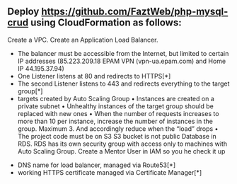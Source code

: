 ## Deploy https://github.com/FaztWeb/php-mysql-crud using CloudFormation as follows:

Create a VPC.
Create an Application Load Balancer.
- The balancer must be accessible from the Internet, but limited to certain IP addresses (85.223.209.18 EPAM VPN (vpn-ua.epam.com) and Home IP 44.195.37.94)
- One Listener listens at 80 and redirects to HTTPS[*]
- The second Listener listens to 443 and redirects everything to the target group<red>[*]</red>
- targets created by Auto Scaling Group
• Instances are created on a private subnet
• Unhealthy instances of the target group should be replaced with new ones
• When the number of requests increases to more than 10 per instance, increase the number of instances in the group. Maximum 3. And accordingly reduce when the “load” drops
• The project code must be on S3
 S3 bucket is not public
Database in RDS. RDS has its own security group with access only to machines with Auto Scaling Group.
Create a Mentor User in IAM so you he check it up
+ DNS name for load balancer, managed via Route53[*]
+ working HTTPS certificate managed via Certificate Manager[*]
